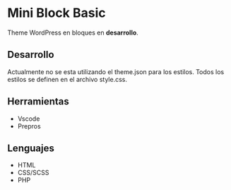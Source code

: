 # Mini Block Basic

Theme WordPress en bloques en **desarrollo**.

## Desarrollo

Actualmente no se esta utilizando el theme.json para los estilos. Todos los estilos se definen en el archivo style.css.

## Herramientas

- Vscode
- Prepros

## Lenguajes

- HTML
- CSS/SCSS
- PHP

